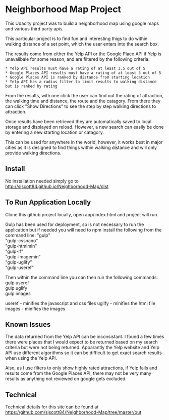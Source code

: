 # Neighborhood Map Project

This Udacity project was to build a neighborhood map using google maps and various third party apis.

This particular project is to find fun and interesting thigs to do within walking distance of a set point, which the user enters into the search box.

The results come from either the Yelp API or the Google Place API if Yelp is unavalibale for some reason, and are filtered by the following criteria:

	* Yelp API results must have a rating of at least 3.5 out of 5
	* Google Places API results must have a rating of at least 3 out of 5
	* Google Places API is ranked by distance from starting location
	* Yelp API has a radius filter to limit results to walking distance but is ranked by rating

From the results, with one click the user can find out the rating of attraction, the walking time and distance, the route and the catagory. From there they can click "Show Directions" to see the step by step walking directions to attraction.

Once results have been retrieved they are automatically saved to local storage and displayed on reload.  However, a new search can easily be done by entering a new starting location or catagory.

This can be used for anywhere in the world, however, it works best in major cities as it is designed to find things within walking distance and will only provide walking directions.

## Install

No installation needed simply go to http://sjscott84.github.io/Neighborhood-Map/dist

## To Run Application Locally

Clone this github project locally, open app/index.html and project will run.

Gulp has been used for deployment, so is not necessary to run the application but if needed you will need to npm install the following from the command line:
		"gulp"  
		"gulp-cssnano"  
		"gulp-htmlmin"  
		"gulp-if"  
		"gulp-imagemin"  
		"gulp-uglify"  
		"gulp-useref"  

Then within the command line you can then run the following commands:
		gulp useref  
		gulp uglify  
		gulp images  

useref - minifies the javascript and css files
uglify - minifies the html file
images - minifies the images

## Known Issues

The data returned from the Yelp API can be inconsistant.  I found a few times there were places that I would expect to be returned based on my search criteria but were not being returned.  Apparantly the Yelp website and Yelp API use different algorithms so it can be difficult to get exact search results when using the Yelp API.

Also, as I use filters to only show highly rated attractions, if Yelp fails and results come from the Google Places API, there may not be very many results as anything not reviewed on google gets excluded.


## Technical

Technical details for this site can be found at https://github.com/sjscott84/Neighborhood-Map/tree/master/out
